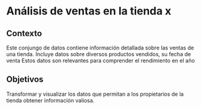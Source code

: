 # Análisis de ventas en la tienda x 

## Contexto 
Este conjungo de datos contiene información detallada sobre las ventas de una tienda. Incluye datos sobre diversos productos vendidos, su fecha de venta
Estos datos son relevantes para comprender el rendimiento en el año

## Objetivos
Transformar y visualizar los datos que permitan a los propietarios de la tienda obtener información valiosa.
